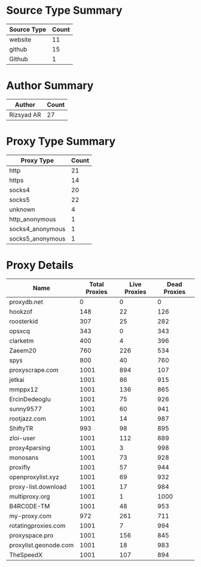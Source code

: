 # Source Type Summary

| Source Type | Count |
|-------------|-------|
| website | 11 |
| github | 15 |
| Github | 1 |


# Author Summary

| Author | Count |
|--------|-------|
| Rizsyad AR | 27 |


# Proxy Type Summary

| Proxy Type | Count |
|------------|-------|
| http | 21 |
| https | 14 |
| socks4 | 20 |
| socks5 | 22 |
| unknown | 4 |
| http_anonymous | 1 |
| socks4_anonymous | 1 |
| socks5_anonymous | 1 |


# Proxy Details

| Name | Total Proxies | Live Proxies | Dead Proxies |
|------|---------------|--------------|---------------|
| proxydb.net | 0 | 0 | 0 |
| hookzof | 148 | 22 | 126 |
| roosterkid | 307 | 25 | 282 |
| opsxcq | 343 | 0 | 343 |
| clarketm | 400 | 4 | 396 |
| Zaeem20 | 760 | 226 | 534 |
| spys | 800 | 40 | 760 |
| proxyscrape.com | 1001 | 894 | 107 |
| jetkai | 1001 | 86 | 915 |
| mmppx12 | 1001 | 136 | 865 |
| ErcinDedeoglu | 1001 | 75 | 926 |
| sunny9577 | 1001 | 60 | 941 |
| rootjazz.com | 1001 | 14 | 987 |
| ShiftyTR | 993 | 98 | 895 |
| zloi-user | 1001 | 112 | 889 |
| proxy4parsing | 1001 | 3 | 998 |
| monosans | 1001 | 73 | 928 |
| proxifly | 1001 | 57 | 944 |
| openproxylist.xyz | 1001 | 69 | 932 |
| proxy-list.download | 1001 | 17 | 984 |
| multiproxy.org | 1001 | 1 | 1000 |
| B4RC0DE-TM | 1001 | 48 | 953 |
| my-proxy.com | 972 | 261 | 711 |
| rotatingproxies.com | 1001 | 7 | 994 |
| proxyspace.pro | 1001 | 156 | 845 |
| proxylist.geonode.com | 1001 | 18 | 983 |
| TheSpeedX | 1001 | 107 | 894 |
